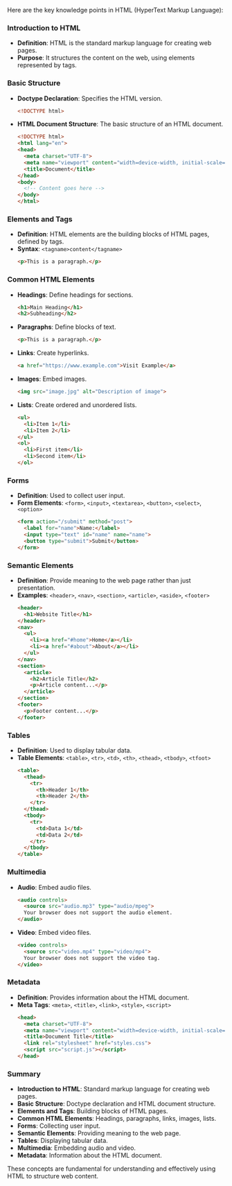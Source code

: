 Here are the key knowledge points in HTML (HyperText Markup Language):

### Introduction to HTML
- **Definition**: HTML is the standard markup language for creating web pages.
- **Purpose**: It structures the content on the web, using elements represented by tags.

### Basic Structure
- **Doctype Declaration**: Specifies the HTML version.
  ```html
  <!DOCTYPE html>
  ```
- **HTML Document Structure**: The basic structure of an HTML document.
  ```html
  <!DOCTYPE html>
  <html lang="en">
  <head>
    <meta charset="UTF-8">
    <meta name="viewport" content="width=device-width, initial-scale=1.0">
    <title>Document</title>
  </head>
  <body>
    <!-- Content goes here -->
  </body>
  </html>
  ```

### Elements and Tags
- **Definition**: HTML elements are the building blocks of HTML pages, defined by tags.
- **Syntax**: `<tagname>content</tagname>`
  ```html
  <p>This is a paragraph.</p>
  ```

### Common HTML Elements
- **Headings**: Define headings for sections.
  ```html
  <h1>Main Heading</h1>
  <h2>Subheading</h2>
  ```
- **Paragraphs**: Define blocks of text.
  ```html
  <p>This is a paragraph.</p>
  ```
- **Links**: Create hyperlinks.
  ```html
  <a href="https://www.example.com">Visit Example</a>
  ```
- **Images**: Embed images.
  ```html
  <img src="image.jpg" alt="Description of image">
  ```
- **Lists**: Create ordered and unordered lists.
  ```html
  <ul>
    <li>Item 1</li>
    <li>Item 2</li>
  </ul>
  <ol>
    <li>First item</li>
    <li>Second item</li>
  </ol>
  ```

### Forms
- **Definition**: Used to collect user input.
- **Form Elements**: `<form>`, `<input>`, `<textarea>`, `<button>`, `<select>`, `<option>`
  ```html
  <form action="/submit" method="post">
    <label for="name">Name:</label>
    <input type="text" id="name" name="name">
    <button type="submit">Submit</button>
  </form>
  ```

### Semantic Elements
- **Definition**: Provide meaning to the web page rather than just presentation.
- **Examples**: `<header>`, `<nav>`, `<section>`, `<article>`, `<aside>`, `<footer>`
  ```html
  <header>
    <h1>Website Title</h1>
  </header>
  <nav>
    <ul>
      <li><a href="#home">Home</a></li>
      <li><a href="#about">About</a></li>
    </ul>
  </nav>
  <section>
    <article>
      <h2>Article Title</h2>
      <p>Article content...</p>
    </article>
  </section>
  <footer>
    <p>Footer content...</p>
  </footer>
  ```

### Tables
- **Definition**: Used to display tabular data.
- **Table Elements**: `<table>`, `<tr>`, `<td>`, `<th>`, `<thead>`, `<tbody>`, `<tfoot>`
  ```html
  <table>
    <thead>
      <tr>
        <th>Header 1</th>
        <th>Header 2</th>
      </tr>
    </thead>
    <tbody>
      <tr>
        <td>Data 1</td>
        <td>Data 2</td>
      </tr>
    </tbody>
  </table>
  ```

### Multimedia
- **Audio**: Embed audio files.
  ```html
  <audio controls>
    <source src="audio.mp3" type="audio/mpeg">
    Your browser does not support the audio element.
  </audio>
  ```
- **Video**: Embed video files.
  ```html
  <video controls>
    <source src="video.mp4" type="video/mp4">
    Your browser does not support the video tag.
  </video>
  ```

### Metadata
- **Definition**: Provides information about the HTML document.
- **Meta Tags**: `<meta>`, `<title>`, `<link>`, `<style>`, `<script>`
  ```html
  <head>
    <meta charset="UTF-8">
    <meta name="viewport" content="width=device-width, initial-scale=1.0">
    <title>Document Title</title>
    <link rel="stylesheet" href="styles.css">
    <script src="script.js"></script>
  </head>
  ```

### Summary
- **Introduction to HTML**: Standard markup language for creating web pages.
- **Basic Structure**: Doctype declaration and HTML document structure.
- **Elements and Tags**: Building blocks of HTML pages.
- **Common HTML Elements**: Headings, paragraphs, links, images, lists.
- **Forms**: Collecting user input.
- **Semantic Elements**: Providing meaning to the web page.
- **Tables**: Displaying tabular data.
- **Multimedia**: Embedding audio and video.
- **Metadata**: Information about the HTML document.

These concepts are fundamental for understanding and effectively using HTML to structure web content.